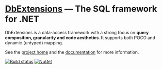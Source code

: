 ﻿[DbExtensions][1] — The SQL framework for .NET
==============================================
DbExtensions is a data-access framework with a strong focus on **query composition, granularity and code aesthetics**. It supports both POCO and dynamic (untyped) mapping.

See the [project home][1] and the [documentation][2] for more information.

[![Build status](https://ci.appveyor.com/api/projects/status/qw9hoyur7yvlpi8y/branch/master?svg=true)](https://ci.appveyor.com/project/maxtoroq/dbextensions/branch/master)
[![NuGet](https://img.shields.io/nuget/v/DbExtensions.svg?label=DbExtensions)](https://www.nuget.org/packages/DbExtensions)

[1]: https://maxtoroq.github.io/DbExtensions/
[2]: https://maxtoroq.github.io/DbExtensions/docs/